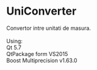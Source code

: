 # UniConverter
Convertor intre unitati de masura.<br />
<br />
Using:<br />
Qt 5.7<br />
QtPackage form VS2015<br />
Boost Multiprecision v1.63.0<br />
